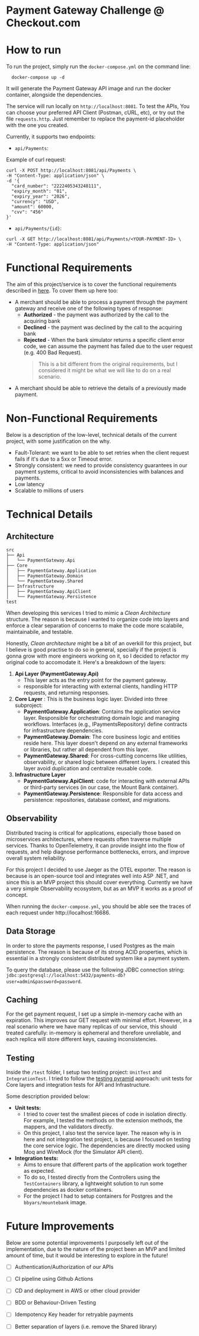 # Payment Gateway Challenge @ Checkout.com

# How to run

To run the project, simply run the `docker-compose.yml` on the command line:

```shell
  docker-compose up -d
```
It will generate the Payment Gateway API image and run the docker container, alongside the dependencies.

The service will run locally on `http://localhost:8081`. To test the APIs, You can choose your preferred API Client (Postman, cURL, etc), 
or try out the file `requests.http`. Just remember to replace the payment-id placeholder with the one you created.

Currently, it supports two endpoints:

- `api/Payments`:

Example of curl request:
```curl
curl -X POST http://localhost:8081/api/Payments \
-H "Content-Type: application/json" \
-d '{
  "card_number": "2222405343248111",
  "expiry_month": "01",
  "expiry_year": "2026",
  "currency": "USD",
  "amount": 60000,
  "cvv": "456"
}'
```

- `api/Payments/{id}`:
```curl
curl -X GET http://localhost:8081/api/Payments/<YOUR-PAYMENT-ID> \
-H "Content-Type: application/json" 
```

# Functional Requirements

The aim of this project/service is to cover the functional requirements described in [here](https://github.com/cko-recruitment/).
To cover them up here too:

- A merchant should be able to process a payment through the payment gateway and receive one of the following types of response:
  - **Authorized** - the payment was authorized by the call to the acquiring bank
  - **Declined** - the payment was declined by the call to the acquiring bank
  - **Rejected** - When the bank simulator returns a specific client error code, we can assume the payment has failed due to the user request (e.g. 400 Bad Request).
    > This is a bit different from the original requirements, but I considered it might be what we will like to do on a real scenario. 
- A merchant should be able to retrieve the details of a previously made payment.

# Non-Functional Requirements

Below is a description of the low-level, technical details of the current project, 
with some justification on the why.

- Fault-Tolerant: we want to be able to set retries when the client request fails if it's due to a 5xx or Timeout error.
- Strongly consistent: we need to provide consistency guarantees in our payment systems, critical to avoid inconsistencies with balances and payments.
- Low latency
- Scalable to millions of users

# Technical Details 

## Architecture

```
src
├── Api
│   └── PaymentGateway.Api
├── Core
│   ├── PaymentGateway.Application
│   ├── PaymentGateway.Domain
│   └── PaymentGateway.Shared
├── Infrastructure
│   ├── PaymentGateway.ApiClient
│   └── PaymentGateway.Persistence
test
```
When developing this services I tried to mimic a _Clean Architecture_ structure. The reason is because I wanted to organize code into layers and enforce a clear separation of concerns to make the code more scalabile, maintainabile, and testable. 

Honestly, _Clean architecture_ might be a bit of an overkill for this project, but I believe is good practise to do so in general, specially if the project is gonna grow with more engineers working on it, so I decided to refactor my original code to accomodate it. 
Here's a breakdown of the layers:

1. **Api Layer (PaymentGateway.Api)**
   - This layer acts as the entry point for the payment gateway. 
   - responsible for interacting with external clients, handling HTTP requests, and returning responses.
2. **Core Layer** : This is the business logic layer. Divided into three subproject: 
   - **PaymentGateway.Application**: Contains the application service layer.
Responsible for orchestrating domain logic and managing workflows.
Interfaces (e.g., IPaymentsRepository) define contracts for infrastructure dependencies.
   - **PaymentGateway.Domain**: The core business logic and entities reside here. This layer doesn't depend on any external frameworks or libraries, but rather all dependent from this layer. 
   - **PaymentGateway.Shared**: For cross-cutting concerns like utilities, observability, or shared logic between different layers. I created this layer avoid duplication and centralize reusable code.
3. **Infrastructure Layer**
   - **PaymentGateway.ApiClient**: code for interacting with external APIs or third-party services (in our case, the Mount Bank container).
   - **PaymentGateway.Persistence**: Responsible for data access and persistence: repositories, database context, and migrations.

## Observability
Distributed tracing is critical for applications, especially those based on microservices architectures, where requests often traverse multiple services. 
Thanks to OpenTelemetry, it can provide insight into the flow of requests, and help diagnose performance bottlenecks, errors, and improve overall system reliability.

For this project I decided to use Jaeger as the OTEL exporter. The reason is because is an open-source tool and integrates well into ASP .NET, and since this is 
an MVP project this should cover everything. Currently we have a very simple Observability ecosystem, but as an MVP it works as a proof of concept. 

When running the `docker-compose.yml`, you should be able see the traces of each request under http://localhost:16686. 

## Data Storage

In order to store the payments response, I used Postgres as the main persistence. The reason is because of its strong ACID properties, 
which is essential in a strongly consistent distributed system like a payment system.

To query the database, please use the following JDBC connection string: `jdbc:postgresql://localhost:5432/payments-db?user=admin&password=password`.

## Caching

For the get payment request, I set up a simple in-memory cache with an expiration. This improves our GET request with minimal effort.
However, in a real scenario where we have many replicas of our service, this should treated carefully: in-memory is ephemeral and therefore unreliable,
and each replica will store different keys, causing inconsistencies. 

## Testing

Inside the `/test` folder, I setup two testing project: `UnitTest` and `IntegrationTest`. 
I tried to follow the [testing pyramid](https://martinfowler.com/articles/practical-test-pyramid.html) approach: unit tests for Core layers and integration tests for API and Infrastructure.

Some description provided below:
- **Unit tests:** 
  - I tried to cover  test the smallest pieces of code in isolation directly. For example, I tested the methods on the extension methods, the mappers, and the validators directly.
  - On this project, I also test the service layer. The reason why is in here and not integration test project, is because I focused on testing the core service logic. The dependencies are directly mocked using Moq and WireMock (for the Simulator API client).
- **Integration tests:** 
  - Aims to ensure that different parts of the application work together as expected.
  - To do so, I tested directly from the Controllers using the `TestContainers` library, a lightweight solution to run some dependencies as docker containers. 
  - For the project I had to setup containers for Postgres and the `bbyars/mountebank` image. 

# Future Improvements

Below are some potential improvements I purposelly left out of the implementation, due to the nature of the 
project been an MVP and limited amount of time, but it would be interesting to explore in the future!

- [ ] Authentication/Authorization of our APIs
- [ ] CI pipeline using Github Actions
- [ ] CD and deployment in AWS or other cloud provider
- [ ] BDD or Behaviour-Driven Testing
- [ ] Idempotency Key header for retryable payments 
- [ ] Better separation of layers (i.e. remove the Shared library)

